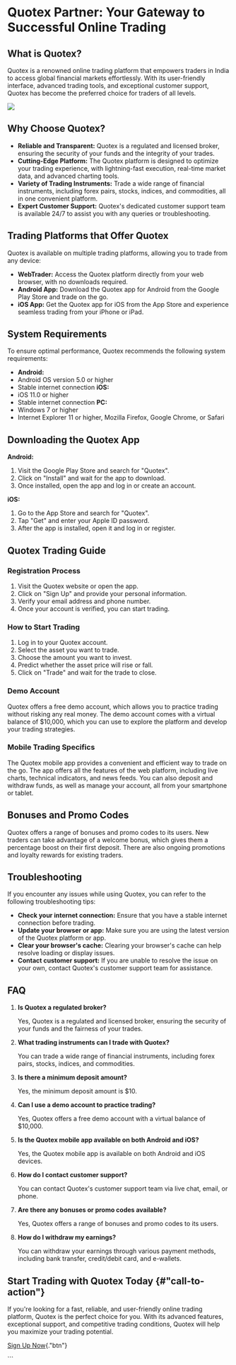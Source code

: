 # Quotex Partner: Your Gateway to Successful Online Trading

## What is Quotex?

Quotex is a renowned online trading platform that empowers traders in
India to access global financial markets effortlessly. With its
user-friendly interface, advanced trading tools, and exceptional
customer support, Quotex has become the preferred choice for traders of
all levels.

[![](https://static.quotex.io/files/4_en/300_250.jpg)](https://traff.sbs/brokerqxlid)

## Why Choose Quotex?

-   **Reliable and Transparent:** Quotex is a regulated and licensed
    broker, ensuring the security of your funds and the integrity of
    your trades.
-   **Cutting-Edge Platform:** The Quotex platform is designed to
    optimize your trading experience, with lightning-fast execution,
    real-time market data, and advanced charting tools.
-   **Variety of Trading Instruments:** Trade a wide range of financial
    instruments, including forex pairs, stocks, indices, and
    commodities, all in one convenient platform.
-   **Expert Customer Support:** Quotex\'s dedicated customer support
    team is available 24/7 to assist you with any queries or
    troubleshooting.

## Trading Platforms that Offer Quotex

Quotex is available on multiple trading platforms, allowing you to trade
from any device:

-   **WebTrader:** Access the Quotex platform directly from your web
    browser, with no downloads required.
-   **Android App:** Download the Quotex app for Android from the Google
    Play Store and trade on the go.
-   **iOS App:** Get the Quotex app for iOS from the App Store and
    experience seamless trading from your iPhone or iPad.

## System Requirements

To ensure optimal performance, Quotex recommends the following system
requirements:

-   **Android:**
-   Android OS version 5.0 or higher
-   Stable internet connection
    **iOS:**
-   iOS 11.0 or higher
-   Stable internet connection
    **PC:**
-   Windows 7 or higher
-   Internet Explorer 11 or higher, Mozilla Firefox, Google Chrome, or
    Safari

## Downloading the Quotex App

**Android:**

1.  Visit the Google Play Store and search for "Quotex".
2.  Click on "Install" and wait for the app to download.
3.  Once installed, open the app and log in or create an account.

**iOS:**

1.  Go to the App Store and search for "Quotex".
2.  Tap "Get" and enter your Apple ID password.
3.  After the app is installed, open it and log in or register.

## Quotex Trading Guide

### Registration Process

1.  Visit the Quotex website or open the app.
2.  Click on "Sign Up" and provide your personal information.
3.  Verify your email address and phone number.
4.  Once your account is verified, you can start trading.

### How to Start Trading

1.  Log in to your Quotex account.
2.  Select the asset you want to trade.
3.  Choose the amount you want to invest.
4.  Predict whether the asset price will rise or fall.
5.  Click on "Trade" and wait for the trade to close.

### Demo Account

Quotex offers a free demo account, which allows you to practice trading
without risking any real money. The demo account comes with a virtual
balance of \$10,000, which you can use to explore the platform and
develop your trading strategies.

### Mobile Trading Specifics

The Quotex mobile app provides a convenient and efficient way to trade
on the go. The app offers all the features of the web platform,
including live charts, technical indicators, and news feeds. You can
also deposit and withdraw funds, as well as manage your account, all
from your smartphone or tablet.

## Bonuses and Promo Codes

Quotex offers a range of bonuses and promo codes to its users. New
traders can take advantage of a welcome bonus, which gives them a
percentage boost on their first deposit. There are also ongoing
promotions and loyalty rewards for existing traders.

## Troubleshooting

If you encounter any issues while using Quotex, you can refer to the
following troubleshooting tips:

-   **Check your internet connection:** Ensure that you have a stable
    internet connection before trading.
-   **Update your browser or app:** Make sure you are using the latest
    version of the Quotex platform or app.
-   **Clear your browser\'s cache:** Clearing your browser\'s cache can
    help resolve loading or display issues.
-   **Contact customer support:** If you are unable to resolve the issue
    on your own, contact Quotex\'s customer support team for assistance.

## FAQ

1.  **Is Quotex a regulated broker?**

    Yes, Quotex is a regulated and licensed broker, ensuring the
    security of your funds and the fairness of your trades.

2.  **What trading instruments can I trade with Quotex?**

    You can trade a wide range of financial instruments, including forex
    pairs, stocks, indices, and commodities.

3.  **Is there a minimum deposit amount?**

    Yes, the minimum deposit amount is \$10.

4.  **Can I use a demo account to practice trading?**

    Yes, Quotex offers a free demo account with a virtual balance of
    \$10,000.

5.  **Is the Quotex mobile app available on both Android and iOS?**

    Yes, the Quotex mobile app is available on both Android and iOS
    devices.

6.  **How do I contact customer support?**

    You can contact Quotex\'s customer support team via live chat,
    email, or phone.

7.  **Are there any bonuses or promo codes available?**

    Yes, Quotex offers a range of bonuses and promo codes to its users.

8.  **How do I withdraw my earnings?**

    You can withdraw your earnings through various payment methods,
    including bank transfer, credit/debit card, and e-wallets.

## Start Trading with Quotex Today {#"call-to-action"}

If you\'re looking for a fast, reliable, and user-friendly online
trading platform, Quotex is the perfect choice for you. With its
advanced features, exceptional support, and competitive trading
conditions, Quotex will help you maximize your trading potential.

[Sign Up Now](\%22https://traff.sbs/brokerqxlid\%22){."btn"}

\`\`\`

